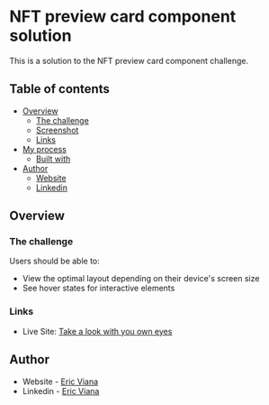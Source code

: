# NFT preview card component solution

This is a solution to the NFT preview card component challenge.

## Table of contents

- [Overview](#overview)
  - [The challenge](#the-challenge)
  - [Screenshot](#screenshot)
  - [Links](#links)
- [My process](#my-process)
  - [Built with](#built-with)
- [Author](#author)
   - [Website](#author)
   - [Linkedin](#author)

## Overview

### The challenge

Users should be able to:

- View the optimal layout depending on their device's screen size
- See hover states for interactive elements

### Links

- Live Site: [Take a look with you own eyes](https://nft-preview-card-live.vercel.app/)

## Author

- Website - [Eric Viana](#)
- Linkedin - [Eric Viana](https://www.linkedin.com/in/geteric/)



